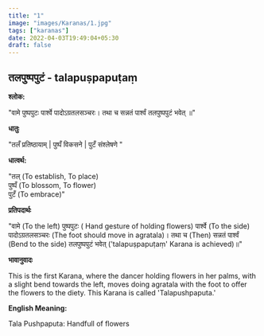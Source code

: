 ```yaml
---
title: "1"
image: "images/Karanas/1.jpg"
tags: ["karanas"]
date: 2022-04-03T19:49:04+05:30
draft: false
---
```


## तलपुष्पपुटं - talapuṣpapuṭaṃ

**श्लोक:**

"वामे पुष्पपुटः पार्श्वे पादोऽग्रतलसञ्चरः। 
तथा च सन्नतं पार्श्वं तलपुष्पपुटं भवेत् ॥"

**धातुः**

"तलँ प्रतिष्ठायाम् | पुष्पँ विकसने | 
पुटँ संश्लेषणे "

**धात्वर्थ:**

"तल्  (To establish, To place)  
पुष्पँ (To blossom, To flower)   
पुटँ (To embrace)"

**प्रतिपदार्थः**

"वामे (To the left) पुष्पपुटः ( Hand gesture of holding flowers) पार्श्वे (To the side) पादोऽग्रतलसञ्चरः (The foot should move in agratala)। 
तथा च (Then) सन्नतं पार्श्वं (Bend to the side) तलपुष्पपुटं भवेत् ('talapuṣpapuṭaṃ' Karana is achieved)॥"

**भावानुवादः**

This is the first Karana, where the dancer holding flowers in her palms, with a slight bend towards the left, moves doing agratala with the foot to offer the flowers to the diety. This Karana is called 'Talapushpaputa.'

**English Meaning:**

Tala Pushpaputa: Handfull of flowers 
